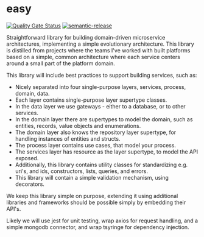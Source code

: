 # easy
[![Quality Gate Status](https://sonarcloud.io/api/project_badges/measure?project=thisisagile_easy&metric=alert_status)](https://sonarcloud.io/dashboard?id=thisisagile_easy)
[![semantic-release](https://img.shields.io/badge/%20%20%F0%9F%93%A6%F0%9F%9A%80-semantic--release-e10079.svg)](https://github.com/semantic-release/semantic-release)

Straightforward library for building domain-driven microservice architectures, implementing a simple evolutionary architecture. This library is distilled from projects where the teams I've worked with built platforms based on a simple, common architecture where each service centers around a small part of the platform domain.

This library will include best practices to support building services, such as:

* Nicely separated into four single-purpose layers, services, process, domain, data.
* Each layer contains single-purpose layer supertype classes.
* In the data layer we use gateways - either to a database, or to other services.
* In the domain layer there are supertypes to model the domain, such as entities, records, value objects and enumerations.
* The domain layer also knows the repository layer supertype, for handling instances of entities and structs.
* The process layer contains use cases, that model your process.
* The services layer has resource as the layer supertype, to model the API exposed.
* Additionally, this library contains utility classes for standardizing e.g. uri's, and ids, constructors, lists, queries, and errors.
* This library will contain a simple validation mechanism, using decorators.

We keep this library simple on purpose, extending it using additional libraries and frameworks should be possible simply by embedding their API's.

Likely we will use jest for unit testing, wrap axios for request handling, and a simple mongodb connector, and wrap tsyringe for dependency injection.

